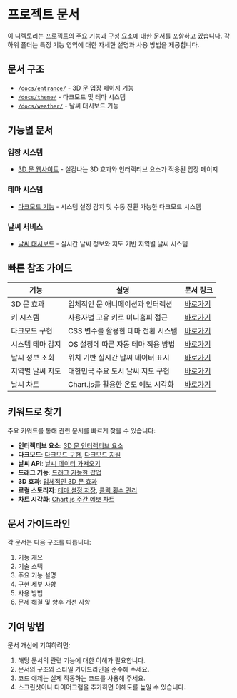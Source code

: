 # 프로젝트 문서

이 디렉토리는 프로젝트의 주요 기능과 구성 요소에 대한 문서를 포함하고 있습니다. 각 하위 폴더는 특정 기능 영역에 대한 자세한 설명과 사용 방법을 제공합니다.

## 문서 구조

- [`/docs/entrance/`](./entrance/) - 3D 문 입장 페이지 기능
- [`/docs/theme/`](./theme/) - 다크모드 및 테마 시스템
- [`/docs/weather/`](./weather/) - 날씨 대시보드 기능

## 기능별 문서

### 입장 시스템

- [3D 문 웹사이트](./entrance/README.md) - 실감나는 3D 효과와 인터랙티브 요소가 적용된 입장 페이지

### 테마 시스템

- [다크모드 기능](./theme/README.md) - 시스템 설정 감지 및 수동 전환 가능한 다크모드 시스템

### 날씨 서비스

- [날씨 대시보드](./weather/README.md) - 실시간 날씨 정보와 지도 기반 지역별 날씨 시스템

## 빠른 참조 가이드

| 기능 | 설명 | 문서 링크 |
|------|------|-----------|
| 3D 문 효과 | 입체적인 문 애니메이션과 인터랙션 | [바로가기](./entrance/README.md#입체적인-3d-문-효과) |
| 키 시스템 | 사용자별 고유 키로 미니홈피 접근 | [바로가기](./entrance/README.md#디지털-키-시스템) |
| 다크모드 구현 | CSS 변수를 활용한 테마 전환 시스템 | [바로가기](./theme/README.md#구현-세부-사항) |
| 시스템 테마 감지 | OS 설정에 따른 자동 테마 적용 방법 | [바로가기](./theme/README.md#시스템-테마-감지) |
| 날씨 정보 조회 | 위치 기반 실시간 날씨 데이터 표시 | [바로가기](./weather/README.md#실시간-날씨-정보) |
| 지역별 날씨 지도 | 대한민국 주요 도시 날씨 지도 구현 | [바로가기](./weather/README.md#지역별-날씨-지도) |
| 날씨 차트 | Chart.js를 활용한 온도 예보 시각화 | [바로가기](./weather/README.md#주간-날씨-예보) |

## 키워드로 찾기

주요 키워드를 통해 관련 문서를 빠르게 찾을 수 있습니다:

- **인터랙티브 요소**: [3D 문 인터랙티브 요소](./entrance/README.md#인터랙티브-요소)
- **다크모드**: [다크모드 구현](./theme/README.md), [다크모드 지원](./entrance/README.md#다크모드-지원)
- **날씨 API**: [날씨 데이터 가져오기](./weather/README.md#날씨-데이터-가져오기)
- **드래그 기능**: [드래그 가능한 팝업](./weather/README.md#드래그-가능한-팝업-구현)
- **3D 효과**: [입체적인 3D 문 효과](./entrance/README.md#입체적인-3d-문-효과)
- **로컬 스토리지**: [테마 설정 저장](./theme/README.md#테마-설정-저장), [클릭 횟수 관리](./entrance/README.md#클릭-횟수-관리)
- **차트 시각화**: [Chart.js 주간 예보 차트](./weather/README.md#chart-js를-활용한-주간-예보-차트-구현)

## 문서 가이드라인

각 문서는 다음 구조를 따릅니다:
1. 기능 개요
2. 기술 스택
3. 주요 기능 설명
4. 구현 세부 사항
5. 사용 방법
6. 문제 해결 및 향후 개선 사항

## 기여 방법

문서 개선에 기여하려면:
1. 해당 문서의 관련 기능에 대한 이해가 필요합니다.
2. 문서의 구조와 스타일 가이드라인을 준수해 주세요.
3. 코드 예제는 실제 작동하는 코드를 사용해 주세요.
4. 스크린샷이나 다이어그램을 추가하면 이해도를 높일 수 있습니다. 